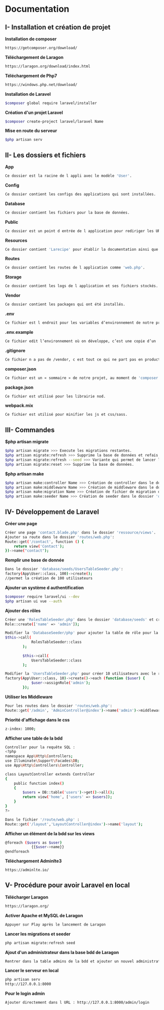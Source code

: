 # Documentation

## I- Installation et création de projet

**Installation de composer**
```bash
https://getcomposer.org/download/
```

**Téléchargement de Laragon**
```bash
https://laragon.org/download/index.html
```

**Téléchargement de Php7**
```bash
https://windows.php.net/download/
```

**Installation de Laravel**
```bash
$composer global require laravel/installer
```

**Création d'un projet Laravel**
```bash
$composer create-project laravel/laravel Name
```

**Mise en route du serveur**
```bash
$php artisan serv
```

## II- Les dossiers et fichiers

**App**
```bash
Ce dossier est la racine de l appli avec le modèle 'User'.
```

**Config**
```bash
Ce dossier contient les configs des applications qui sont installées.
```

**Database**
```bash
Ce dossier contient les fichiers pour la base de données.
```

**Public**
```bash
Ce dossier est un point d entrée de l application pour rediriger les URL par exemples.
```

**Resources**
```bash
Ce dossier contient 'Larecipe' pour établir la documentation ainsi que les 'views' qui est le fichier gérant le contenu des pages de notre site.
```

**Routes**
```bash
Ce dossier contient les routes de l application comme 'web.php'.
```

**Storage**
```bash
Ce dossier contient les logs de l application et ses fichiers stockés.
```

**Vendor**
```bash
Ce dossier contient les packages qui ont été installés.
```

**.env**
```bash
Ce fichier est l endroit pour les variables d’environnement de notre projet.
```

**.env.example**
```bash
Ce fichier edit l’environnement où on développe, c’est une copie d’un '.env' vierge.
```

**.gitignore**
```bash
Ce fichier n a pas de /vendor, c est tout ce qui ne part pas en production.
```

**composer.json**
```bash
Ce fichier est un « sommaire » de notre projet, au moment de 'composer install' il va installer tous les requires.
```

**package.json**
```bash
Ce fichier est utilisé pour les librairie nod.
```

**webpack.mix**
```bash
Ce fichier est utilisé pour minifier les js et css/sass.
```

## III- Commandes

**$php artisan migrate**
```bash
$php artisan migrate >>> Execute les migrations restantes.
$php artisan migrate:refresh >>> Supprime la base de données et refais les migration.
$php artisan migrate:refresh --seed >>> Variante qui permet de lancer les seeders en plus.
$php artisan migrate:reset >>> Supprime la base de données.
```

**$php artisan make**
```bash
$php artisan make:controller Name >>> Création de controller dans le dossier 'app/Http/Controllers'.
$php artisan make:middleware Name >>> Création de middleware dans le dossier 'app/Http/Middleware'.
$php artisan make:migration Name >>> Création de fichier de migration dans le dossier 'database/migrations'.
$php artisan make:seeder Name >>> Création de seeder dans le dossier 'database/seeds'.
```

## IV- Développement de Laravel

**Créer une page**
```bash
Créer une page 'contact.blade.php' dans le dossier 'ressource/views'.
Ajouter sa route dans le dossier 'routes/web.php':
Route::get('/contact', function () {
    return view('Contact');
})->name("contact");
```

**Remplir une base de donnée**
```bash
Dans le dossier 'database/seeds/UsersTableSeeder.php':
factory(App\User::class, 100)->create();
//permet la création de 100 utilisateurs
```

**Ajouter un système d authentification**
```bash
$composer require laravel/ui --dev
$php artisan ui vue --auth
```

**Ajouter des rôles**
```bash
Créer une 'RolesTableSeeder.php' dans le dossier 'database/seeds' et créer un role:
Role::create(['name' => 'admin']);

Modifier la 'DatabaseSeeder/php' pour ajouter la table de rôle pour la migration dans le dossier 'database/seeds':
$this->call(
            RolesTableSeeder::class
        );
        
        $this->call(
            UsersTableSeeder::class
        );

Modifier la 'UsersTableSeeder.php' pour créer 10 utilisateurs avec le rôle admin dans le dossier 'database/seeds':
factory(App\User::class, 10)->create()->each (function ($user) {
            $user->assignRole('admin');
        });
```

**Utiliser les Middleware**
```bash
Pour les routes dans le dossier 'routes/web.php':
Route::get('/admin', 'AdminController@index')->name('admin')->middleware('auth', 'role:admin');
```

**Priorité d'affichage dans le css**
```bash
z-index: 1000;
```

**Afficher une table de la bdd**
```bash
Controller pour la requête SQL :
<?php
namespace App\Http\Controllers;
use Illuminate\Support\Facades\DB;
use App\Http\Controllers\Controller;

class LayoutController extends Controller
{
    public function index()
    {
        $users = DB::table('users')->get()->all();
        return view('home', ['users' => $users]);
    }
}
?>

Dans le fichier '/route/web.php' :
Route::get('/layout','LayoutController@index')->name('layout');
```

**Afficher un élément de la bdd sur les views**
```bash
@foreach ($users as $user)
            {{$user->name}}
@endforeach
```

**Téléchargement Adminlte3**
```bash
https://adminlte.io/
```

## V- Procédure pour avoir Laravel en local

**Télécharger Laragon**
```bash
https://laragon.org/
```

**Activer Apache et MySQL de Laragon**
```bash
Appuyer sur Play après le lancement de Laragon
```

**Lancer les migrations et seeder**
```bash
php artisan migrate:refresh seed
```

**Ajout d'un administrateur dans la base bdd de Laragon**
```bash
Rentrer dans la table admins de la bdd et ajouter un nouvel administrateur avec nom, email et mot de passe hashé (par bcrypted par exemple)
```

**Lancer le serveur en local**
```bash
php artisan serv
http://127.0.0.1:8000
```

**Pour le login admin**
```bash
Ajouter directement dans l URL : http://127.0.0.1:8000/admin/login
```